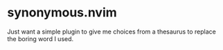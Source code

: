 # synonymous.nvim
Just want a simple plugin to give me choices from a thesaurus to replace the boring word I used.
